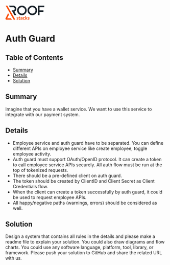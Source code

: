 ![RoofStacks Logo](../../roofstacks-logo.png)

# Auth Guard

## Table of Contents
- [Summary](#summary)
- [Details](#details)
- [Solution](#solution)

## Summary
Imagine that you have a wallet service. We want to use this service to integrate with our payment system.

## Details
- Employee service and auth guard have to be separated.  You can define different APIs on employee service like create employee, toggle employee activity.
- Auth guard must support OAuth/OpenID protocol. It can create a token to call employee service APIs securely. All auth flow must be run at the top of tokenized requests.
- There should be a pre-defined client on auth guard.
- The token should be created by ClientID and Client Secret as Client Credentials flow.
- When the client can create a token successfully by auth guard, it could be used to request employee APIs.
- All happy/negative paths (warnings, errors) should be considered as well.

## Solution
Design a system that contains all rules in the details and please make a readme file to explain your solution. You could also draw diagrams and flow charts. You could use any software language, platform, tool, library, or framework. Please push your solution to GitHub and share the related URL with us.